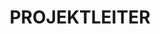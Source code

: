 ---
name: alex segura
title: PROJEKTLEITER
quote: 'Meine Tätigkeit als bei der Leitung von Großprojekten vom Angebot bis zur Abnahme ist äußerst befriedigend. Da ich für das Management der einzelnen Schritte verantwortlich bin, darf ich das Endergebnis unserer gemeinsamen Anstrengungen hautnah miterleben.'
details: >-
  Alex Segura leitet das Montageteam von Merritt mit vortrefflichen Handwerkern
  in Nordamerika. Seine umfassenden Erfahrungen in der Holzbaubranche, die er
  durch seine Ausbildung als Zimmermannsmeister, seine Tätigkeit als Leiter einer
  Zimmerei und Inhaber einer Bauschreinerei erworben hat, bringt er bei Merritt
  ein. Heute koordiniert er sämtliche Mitarbeiter im Außendienst. Alex Segura
  gibt sich während des gesamten Projektverlaufs, von der Fertigung bis zum
  Einbau, nur mit einwandfreier Handwerksarbeit und perfekten Ergebnissen
  zufrieden.



  Alex Segura hat einen Abschluss am Woodworking Institute in Sacramento
  erworben. Neben seiner Leidenschaft für den Holzbau ist Alex Segura auch
  leidenschaftlicher Fußballspieler, Familienmensch und engagiert sich in der
  Freiwilligenarbeit.
image: /uploads/staff-11.jpg
display_order: 11
_comments:
  image: file should be ~600px wide
lang: de
---
